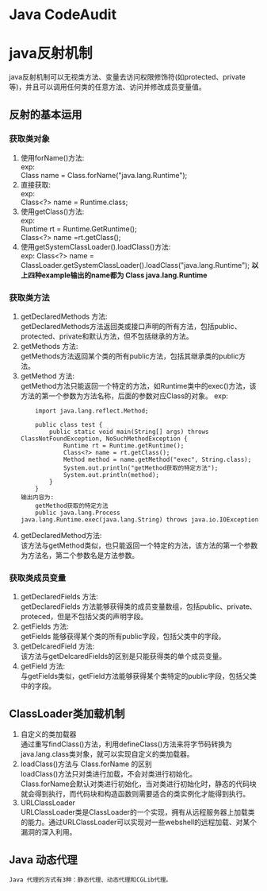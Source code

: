 # Java CodeAudit
# java反射机制
java反射机制可以无视类方法、变量去访问权限修饰符(如protected、private等)，并且可以调用任何类的任意方法、访问并修改成员变量值。
## 反射的基本运用
### 获取类对象
1. 使用forName()方法:  
exp:  
    Class name = Class.forName("java.lang.Runtime");
2. 直接获取:  
exp:  
        Class<?> name = Runtime.class;
3. 使用getClass()方法:  
exp:  
    Runtime rt = Runtime.GetRuntime();  
    Class<?> name =rt.getClass();
4. 使用getSystemClassLoader().loadClass()方法:  
exp:
        Class<?> name = ClassLoader.getSystemClassLoader().loadClass("java.lang.Runtime");
**以上四种example输出的name都为 Class java.lang.Runtime**
### 获取类方法
1. getDeclaredMethods 方法:  
    getDeclaredMethods方法返回类或接口声明的所有方法，包括public、protected、private和默认方法，但不包括继承的方法。
2. getMethods 方法:  
    getMethods方法返回某个类的所有public方法，包括其继承类的public方法。
3. getMethod 方法:  
    getMethod方法只能返回一个特定的方法，如Runtime类中的exec()方法，该方法的第一个参数为方法名称，后面的参数对应Class的对象。
    exp:  
    ```
        import java.lang.reflect.Method;

        public class test {
            public static void main(String[] args) throws ClassNotFoundException, NoSuchMethodException {
                Runtime rt = Runtime.getRuntime();
                Class<?> name = rt.getClass();
                Method method = name.getMethod("exec", String.class);
                System.out.println("getMethod获取的特定方法");
                System.out.println(method);
            }
        }
    输出内容为:
        getMethod获取的特定方法
        public java.lang.Process java.lang.Runtime.exec(java.lang.String) throws java.io.IOException
    ```
4. getDeclaredMethod方法:  
    该方法与getMethod类似，也只能返回一个特定的方法，该方法的第一个参数为方法名，第二个参数名是方法参数。
### 获取类成员变量
1. getDeclaredFields 方法:  
    getDeclaredFields 方法能够获得类的成员变量数组，包括public、private、proteced，但是不包括父类的声明字段。
2. getFields 方法:  
    getFields 能够获得某个类的所有public字段，包括父类中的字段。
3. getDelcaredField 方法:  
    该方法与getDelcaredFields的区别是只能获得类的单个成员变量。
4. getField 方法:  
    与getFields类似，getField方法能够获得某个类特定的public字段，包括父类中的字段。
## ClassLoader类加载机制
1. 自定义的类加载器  
    通过重写findClass()方法，利用defineClass()方法来将字节码转换为java.lang.class类对象，就可以实现自定义的类加载器。
2. loadClass()方法与 Class.forName 的区别  
    loadClass()方法只对类进行加载，不会对类进行初始化。  
    Class.forName会默认对类进行初始化，当对类进行初始化时，静态的代码块就会得到执行，而代码块和构造函数则需要适合的类实例化才能得到执行。
3. URLClassLoader  
    URLClassLoader类是ClassLoader的一个实现，拥有从远程服务器上加载类的能力。通过URLClassLoader可以实现对一些webshell的远程加载、对某个漏洞的深入利用。
## Java 动态代理
    Java 代理的方式有3种：静态代理、动态代理和CGLib代理。
